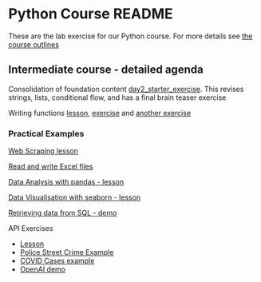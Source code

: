 # Python Course README

These are the lab exercise for our Python course.  For more details see [the course outlines](https://zomalex.co.uk/python-courses/python_course_list.html)

## Intermediate course - detailed agenda

Consolidation of foundation content [day2_starter_exercise](day2_starter_exercise.ipynb). This revises strings, lists, conditional flow, and has a final brain teaser exercise

Writing functions [lesson](functions_lesson.ipynb), [exercise](functions_exercise.ipynb) and [another exercise](functions_exercise_bmi.ipynb)

### Practical Examples

[Web Scraping lesson](web_scrape_lesson.ipynb)

[Read and write Excel files](excel_automation_starter_example.ipynb)

[Data Analysis with pandas - lesson](data_analysis/bank_churn_example.ipynb)

[Data Visualisation with seaborn - lesson](data_analysis/pandas_seaborn_intro_lesson.ipynb)

[Retrieving data from SQL - demo](data_analysis/pandas_sql_connection.ipynb)

API Exercises

* [Lesson](api_lesson.ipynb)
* [Police Street Crime Example](api_police_exercise.ipynb)
* [COVID Cases example](api_covid_example.ipynb)
* [OpenAI demo](api_openai_example.ipynb)

